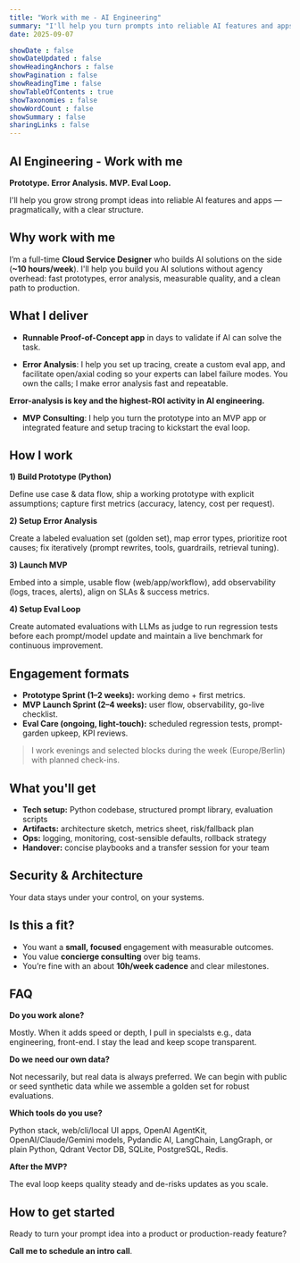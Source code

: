```yaml
---
title: "Work with me - AI Engineering"
summary: "I'll help you turn prompts into reliable AI features and apps."
date: 2025-09-07

showDate : false
showDateUpdated : false
showHeadingAnchors : false
showPagination : false
showReadingTime : false
showTableOfContents : true
showTaxonomies : false 
showWordCount : false
showSummary : false
sharingLinks : false
---
```


## AI Engineering - Work with me

**Prototype. Error Analysis. MVP. Eval Loop.**

I'll help you grow strong prompt ideas into reliable AI features and apps — pragmatically, with a clear structure.

## Why work with me

I’m a full-time **Cloud Service Designer** who builds AI solutions on the side (**~10 hours/week**). I'll help you build you AI solutions without agency overhead: fast prototypes, error analysis, measurable quality, and a clean path to production.

## What I deliver

* **Runnable Proof-of-Concept app** in days to validate if AI can solve the task.

* **Error Analysis**: I help you set up tracing, create a custom eval app, and facilitate open/axial coding so your experts can label failure modes. You own the calls; I make error analysis fast and repeatable. 

**Error-analysis is key and the highest-ROI activity in AI engineering.**

* **MVP Consulting**: I help you turn the prototype into an MVP app or integrated feature and setup tracing to kickstart the eval loop.

## How I work

**1) Build Prototype (Python)**

Define use case & data flow, ship a working prototype with explicit assumptions; capture first metrics (accuracy, latency, cost per request).

**2) Setup Error Analysis**

Create a labeled evaluation set (golden set), map error types, prioritize root causes; fix iteratively (prompt rewrites, tools, guardrails, retrieval tuning).

**3) Launch MVP**

Embed into a simple, usable flow (web/app/workflow), add observability (logs, traces, alerts), align on SLAs & success metrics.

**4) Setup Eval Loop**

Create automated evaluations with LLMs as judge to run regression tests before each prompt/model update and maintain a live benchmark for continuous improvement.

## Engagement formats 

* **Prototype Sprint (1–2 weeks):** working demo + first metrics.
* **MVP Launch Sprint (2–4 weeks):** user flow, observability, go-live checklist.
* **Eval Care (ongoing, light-touch):** scheduled regression tests, prompt-garden upkeep, KPI reviews.

> I work evenings and selected blocks during the week (Europe/Berlin) with planned check-ins.

## What you'll get

* **Tech setup:** Python codebase, structured prompt library, evaluation scripts
* **Artifacts:** architecture sketch, metrics sheet, risk/fallback plan
* **Ops:** logging, monitoring, cost-sensible defaults, rollback strategy
* **Handover:** concise playbooks and a transfer session for your team

## Security & Architecture

Your data stays under your control, on your systems.

## Is this a fit?

* You want a **small, focused** engagement with measurable outcomes.
* You value **concierge consulting** over big teams.
* You’re fine with an about **10h/week cadence** and clear milestones.

## FAQ

**Do you work alone?**

Mostly. When it adds speed or depth, I pull in specialsts e.g., data engineering, front-end. I stay the lead and keep scope transparent.

**Do we need our own data?**

Not necessarily, but real data is always preferred. We can begin with public or seed synthetic data while we assemble a golden set for robust evaluations.

**Which tools do you use?**

Python stack, web/cli/local UI apps, OpenAI AgentKit, OpenAI/Claude/Gemini models, Pydandic AI, LangChain, LangGraph, or plain Python, Qdrant Vector DB, SQLite, PostgreSQL, Redis.

**After the MVP?**

The eval loop keeps quality steady and de-risks updates as you scale.

## How to get started

Ready to turn your prompt idea into a product or production-ready feature?

**Call me to schedule an intro call**.
